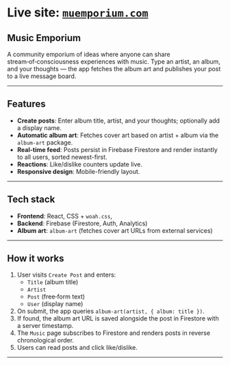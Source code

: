 # Live site: [`muemporium.com`](https://muemporium.com)

## Music Emporium

A community emporium of ideas where anyone can share stream‑of‑consciousness experiences with music. Type an artist, an album, and your thoughts — the app fetches the album art and publishes your post to a live message board.

---

## Features
- **Create posts**: Enter album title, artist, and your thoughts; optionally add a display name.
- **Automatic album art**: Fetches cover art based on artist + album via the `album-art` package.
- **Real-time feed**: Posts persist in Firebase Firestore and render instantly to all users, sorted newest-first.
- **Reactions**: Like/dislike counters update live.
- **Responsive design**: Mobile-friendly layout.

---

## Tech stack
- **Frontend**: React, CSS + `woah.css`,
- **Backend**: Firebase (Firestore, Auth, Analytics)
- **Album art**: `album-art` (fetches cover art URLs from external services)

---

## How it works
1. User visits `Create Post` and enters:
   - `Title` (album title)
   - `Artist`
   - `Post` (free‑form text)
   - `User` (display name)
2. On submit, the app queries `album-art(artist, { album: title })`.
3. If found, the album art URL is saved alongside the post in Firestore with a server timestamp.
4. The `Music` page subscribes to Firestore and renders posts in reverse chronological order.
5. Users can read posts and click like/dislike.

---
